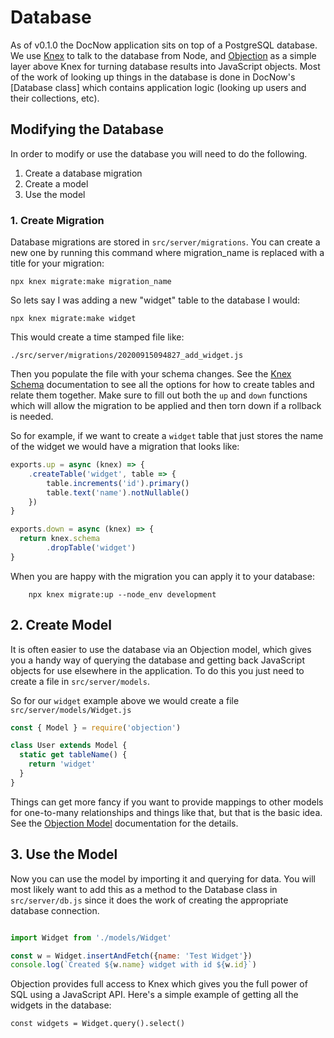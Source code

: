 # Database

As of v0.1.0 the DocNow application sits on top of a PostgreSQL database. We use
[Knex] to talk to the database from Node, and [Objection] as a simple layer
above Knex for turning database results into JavaScript objects. Most of the
work of looking up things in the database is done in DocNow's [Database class]
which contains application logic (looking up users and their collections, etc).

## Modifying the Database

In order to modify or use the database you will need to do the following. 

1. Create a database migration
2. Create a model
3. Use the model

### 1. Create Migration

Database migrations are stored in `src/server/migrations`. You can create a new
one by running this command where migration_name is replaced with a title for
your migration:

    npx knex migrate:make migration_name

So lets say I was adding a new "widget" table to the database I would:

    npx knex migrate:make widget

This would create a time stamped file like:

    ./src/server/migrations/20200915094827_add_widget.js

Then you populate the file with your schema changes. See the [Knex Schema]
documentation to see all the options for how to create tables and relate them
together. Make sure to fill out both the `up` and `down` functions which will
allow the migration to be applied and then torn down if a rollback is needed.

So for example, if we want to create a `widget` table that just stores the name of the 
widget we would have a migration that looks like:

```javascript
exports.up = async (knex) => {
	.createTable('widget', table => {
		table.increments('id').primary()
		table.text('name').notNullable()
	})  
}

exports.down = async (knex) => {
  return knex.schema
		.dropTable('widget')
}
```

When you are happy with the migration you can apply it to your database:

		npx knex migrate:up --node_env development

## 2. Create Model

It is often easier to use the database via an Objection model, which gives you a
handy way of querying the database and getting back JavaScript objects for use
elsewhere in the application. To do this you just need to create a file in
`src/server/models`.

So for our `widget` example above we would create a file `src/server/models/Widget.js`

```javascript
const { Model } = require('objection')

class User extends Model {
  static get tableName() {
    return 'widget'
  }
}
```

Things can get more fancy if you want to provide mappings to other models for
one-to-many relationships and things like that, but that is the basic idea. See
the [Objection Model] documentation for the details.

## 3. Use the Model

Now you can use the model by importing it and querying for data. You will most
likely want to add this as a method to the Database class in `src/server/db.js`
since it does the work of creating the appropriate database connection.

```javascript

import Widget from './models/Widget'

const w = Widget.insertAndFetch({name: 'Test Widget'})
console.log(`Created ${w.name} widget with id ${w.id}`)
```

Objection provides full access to Knex which gives you the full power of SQL
using a JavaScript API. Here's a simple example of getting all the widgets in
the database:

```
const widgets = Widget.query().select()
```

[Knex]: https://knexjs.org/
[Objection]: http://vincit.github.io/objection.js/
[Database]: https://github.com/DocNow/docnow/blob/master/src/server/db.js
[Knex Schema]: http://knexjs.org/#Schema
[Objection Model]: http://vincit.github.io/objection.js/api/model/
